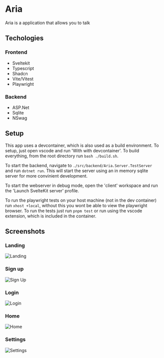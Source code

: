 # Aria

Aria is a application that allows you to talk

## Techologies

### Frontend
- Sveltekit
- Typescript
- Shadcn
- Vite/Vitest
- Playwright


### Backend
- ASP.Net
- Sqlite
- NSwag


## Setup
This app uses a devcontainer, which is also used as a build environment. To setup, just open vscode and run 'With with devcontainer'. To build everything, from the root directory run `bash ./build.sh`.

To start the backend, navigate to `./src/backend/Aria.Server.TestServer` and run `dotnet run`. This will start the server using an in memory sqlite server for more convinient development.

To start the webserver in debug mode, open the 'client' workspace and run the 'Launch SvelteKit server' profile. 

To run the playwright tests on your host machine (not in the dev container) run `xhost +local`, without this you wont be able to view the playwright browser. To run the tests just run `pnpm test` or run using the vscode extension, which is included in the container.

## Screenshots

### Landing
![Landing](./images/landing.png)

### Sign up
![Sign Up](./images/signup.png)

### Login
![Login](./images/login.png)

### Home
![Home](./images/home.png)

### Settings
![Settings](./images/settings.png)